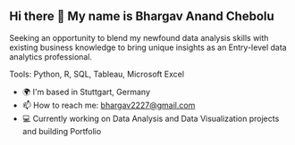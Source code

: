 ## Hi there 👋 My name is Bhargav Anand Chebolu

Seeking an opportunity to blend my newfound data analysis skills with existing business knowledge to bring unique insights as an Entry-level data analytics professional.

Tools: Python, R, SQL, Tableau, Microsoft Excel

- 🌍  I'm based in Stuttgart, Germany
- 📫  How to reach me: bhargav2227@gmail.com
- 💻  Currently working on Data Analysis and Data Visualization projects and building Portfolio


<!--
**bhargavchebolu/bhargavchebolu** is a ✨ _special_ ✨ repository because its `README.md` (this file) appears on your GitHub profile.

Here are some ideas to get you started:

- 🔭 I’m currently working on ...
- 🌱 I’m currently learning ...
- 👯 I’m looking to collaborate on ...
- 🤔 I’m looking for help with ...
- 💬 Ask me about ...
- 📫 How to reach me: ...
- 😄 Pronouns: ...
- ⚡ Fun fact: ...
-->
